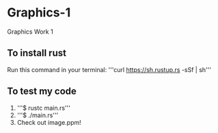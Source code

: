 # Graphics-1
Graphics Work 1

## To install rust
Run this command in your terminal: '''curl https://sh.rustup.rs -sSf | sh'''

## To test my code
1. '''$ rustc main.rs'''
2. '''$ ./main.rs'''
3. Check out image.ppm!